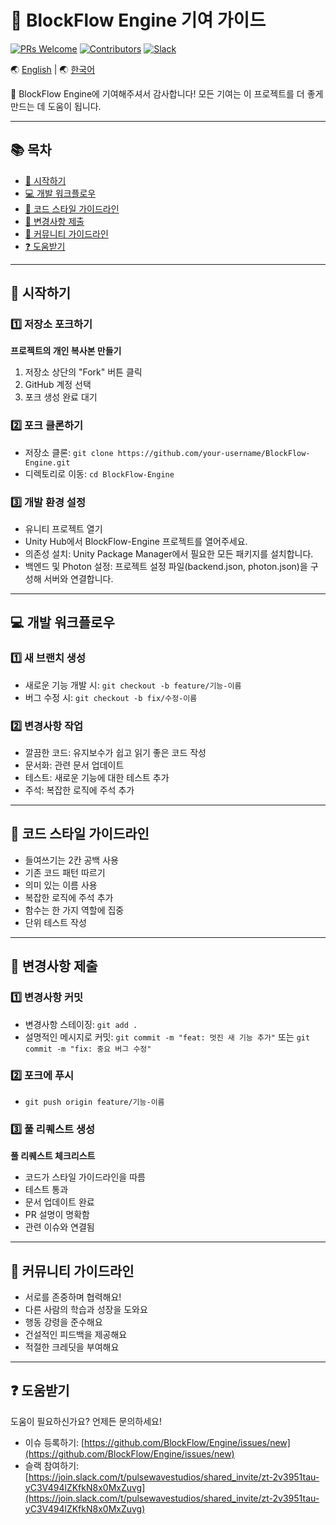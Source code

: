 # 🔧 BlockFlow Engine 기여 가이드

[![PRs Welcome](https://img.shields.io/badge/PRs-welcome-brightgreen.svg?style=flat-square)](http://makeapullrequest.com)
[![Contributors](https://img.shields.io/github/contributors/BlockFlow/Engine.svg?style=flat-square)](https://github.com/BlockFlow/Engine/graphs/contributors)
[![Slack](https://img.shields.io/badge/Join-Slack-blue.svg?style=flat-square&logo=slack)](https://join.slack.com/t/pulsewavestudios/shared_invite/zt-2v3951tau-yC3V494lZKfkN8x0MxZuvg)

🌏 [English](./CONTRIBUTING.en.md) | 🌏 [한국어](#-시작하기)

🎉 BlockFlow Engine에 기여해주셔서 감사합니다! 모든 기여는 이 프로젝트를 더 좋게 만드는 데 도움이 됩니다.

---

## 📚 목차

- [🚀 시작하기](#-시작하기)
- [💻 개발 워크플로우](#-개발-워크플로우)
- [📝 코드 스타일 가이드라인](#-코드-스타일-가이드라인)
- [📮 변경사항 제출](#-변경사항-제출)
- [🤝 커뮤니티 가이드라인](#-커뮤니티-가이드라인)
- [❓ 도움받기](#-도움받기)

---

## 🚀 시작하기

### 1️⃣ 저장소 포크하기
**프로젝트의 개인 복사본 만들기**

1. 저장소 상단의 "Fork" 버튼 클릭
2. GitHub 계정 선택
3. 포크 생성 완료 대기

### 2️⃣ 포크 클론하기

- 저장소 클론: `git clone https://github.com/your-username/BlockFlow-Engine.git`
- 디렉토리로 이동: `cd BlockFlow-Engine`

### 3️⃣ 개발 환경 설정

- 유니티 프로젝트 열기
- Unity Hub에서 BlockFlow-Engine 프로젝트를 열어주세요.
- 의존성 설치: Unity Package Manager에서 필요한 모든 패키지를 설치합니다.
- 백엔드 및 Photon 설정: 프로젝트 설정 파일(backend.json, photon.json)을 구성해 서버와 연결합니다.

---

## 💻 개발 워크플로우

### 1️⃣ 새 브랜치 생성

- 새로운 기능 개발 시: `git checkout -b feature/기능-이름`
- 버그 수정 시: `git checkout -b fix/수정-이름`

### 2️⃣ 변경사항 작업

- 깔끔한 코드: 유지보수가 쉽고 읽기 좋은 코드 작성
- 문서화: 관련 문서 업데이트
- 테스트: 새로운 기능에 대한 테스트 추가
- 주석: 복잡한 로직에 주석 추가

---

## 📝 코드 스타일 가이드라인

- 들여쓰기는 2칸 공백 사용
- 기존 코드 패턴 따르기
- 의미 있는 이름 사용
- 복잡한 로직에 주석 추가
- 함수는 한 가지 역할에 집중
- 단위 테스트 작성

---

## 📮 변경사항 제출

### 1️⃣ 변경사항 커밋

- 변경사항 스테이징: `git add .`
- 설명적인 메시지로 커밋: `git commit -m "feat: 멋진 새 기능 추가"` 또는 `git commit -m "fix: 중요 버그 수정"`

### 2️⃣ 포크에 푸시

- `git push origin feature/기능-이름`

### 3️⃣ 풀 리퀘스트 생성

**풀 리퀘스트 체크리스트**

- 코드가 스타일 가이드라인을 따름
- 테스트 통과
- 문서 업데이트 완료
- PR 설명이 명확함
- 관련 이슈와 연결됨

---

## 🤝 커뮤니티 가이드라인

- 서로를 존중하며 협력해요!
- 다른 사람의 학습과 성장을 도와요
- 행동 강령을 준수해요
- 건설적인 피드백을 제공해요
- 적절한 크레딧을 부여해요

---

## ❓ 도움받기

도움이 필요하신가요? 언제든 문의하세요!

- 이슈 등록하기: [https://github.com/BlockFlow/Engine/issues/new](https://github.com/BlockFlow/Engine/issues/new)
- 슬랙 참여하기: [https://join.slack.com/t/pulsewavestudios/shared_invite/zt-2v3951tau-yC3V494lZKfkN8x0MxZuvg](https://join.slack.com/t/pulsewavestudios/shared_invite/zt-2v3951tau-yC3V494lZKfkN8x0MxZuvg)
